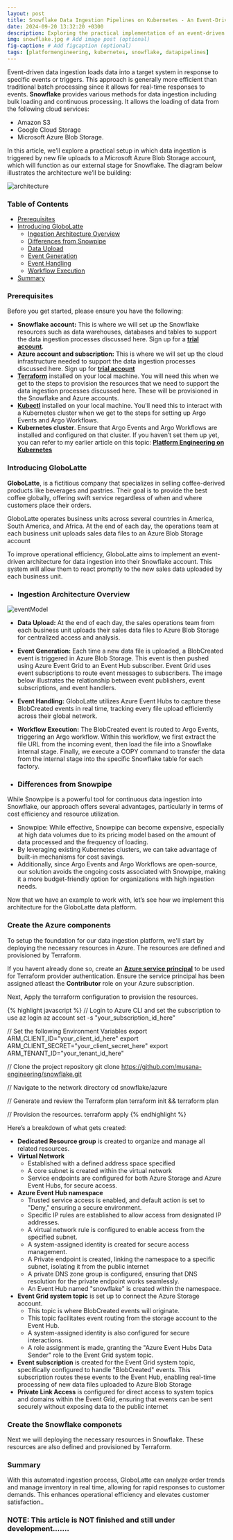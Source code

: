 ```yaml
---
layout: post
title: Snowflake Data Ingestion Pipelines on Kubernetes - An Event-Driven Approach powered by Argo Events and Argo Workflows
date: 2024-09-20 13:32:20 +0300
description: Exploring the practical implementation of an event-driven architecture for seamless data ingestion into Snowflake, utilizing Microsoft Azure External Stages, Event Hubs, Argo Events, and Argo Workflows.
img: snowflake.jpg # Add image post (optional)
fig-caption: # Add figcaption (optional)
tags: [platformengineering, kubernetes, snowflake, datapipelines]
---
```

Event-driven data ingestion loads data into a target system in response to specific events or triggers. This approach is generally more efficient than traditional batch processing since it allows for real-time responses to events. **Snowflake** provides various methods for data ingestion including bulk loading and continuous processing. It allows the loading of data from the following cloud services:

- Amazon S3
- Google Cloud Storage
- Microsoft Azure Blob Storage.

In this article, we’ll explore a practical setup in which data ingestion is triggered by new file uploads to a Microsoft Azure Blob Storage account, which will function as our external stage for Snowflake. The diagram below illustrates the architecture we’ll be building:

![architecture](https://github.com/user-attachments/assets/c37fd0af-aa9a-432c-9add-da76e24cb7a1)

### Table of Contents
- [Prerequisites ](#prerequisites)
- [Introducing GloboLatte ](#introducing-globo-latte)
  - [Ingestion Architecture Overview ](#ingestion-architecture-overview)
  - [Differences from Snowpipe ](#differences-from-snowpipe)
  - [Data Upload](#data-upload)
  - [Event Generation ](#event-generation)
  - [Event Handling ](#event-handling)
  - [Workflow Execution ](#workflow-execution)
- [Summary ](#summary)

### Prerequisites
Before you get started, please ensure you have the following:

- **Snowflake account:** This is where we will set up the Snowflake resources such as data warehouses, databases and tables to support the data ingestion processes discussed here. Sign up for a **[trial account](https://signup.snowflake.com/?utm_source=google&utm_medium=paidsearch&utm_campaign=na-us-en-brand-trial-exact&utm_content=go-eta-evg-ss-free-trial&utm_term=c-g-snowflake%20trial%20account-e&_bt=579123129595&_bk=snowflake%20trial%20account&_bm=e&_bn=g&_bg=136172947348&gclsrc=aw.ds&gad_source=1&gclid=Cj0KCQjw3bm3BhDJARIsAKnHoVWVpbV2-xagFD0LBmC-kxgnMcg0cH1afvWSLIko69Y0DtP6mnHRUCYaAjUREALw_wcB)**.
- **Azure account and subscription:** This is where we will set up the cloud infrastructure needed to support the data ingestion processes discussed here. Sign up for **[trial account](https://azure.microsoft.com/en-gb/pricing/offers/ms-azr-0044p/)**
- **[Terraform](https://developer.hashicorp.com/terraform/tutorials/aws-get-started/install-cli)** installed on your local machine. You will need this when we get to the steps to provision the resources that we need to support the data ingestion processes discussed here. These will be provisioned in the Snowflake and Azure accounts.
- **[Kubectl](https://kubernetes.io/docs/tasks/tools/)** installed on your local machine. You'll need this to interact with a Kubernetes cluster when we get to the steps for setting up Argo Events and Argo Workflows.
- **Kubernetes cluster**. Ensure that Argo Events and Argo Workflows are installed and configured on that cluster. If you haven’t set them up yet, you can refer to my earlier article on this topic: **[Platform Engineering on Kubernetes](https://musana.engineering/platform-engineering-on-k8s-part1/)**

### Introducing GloboLatte
**GloboLatte**, is a fictitious company that specializes in selling coffee-derived products like beverages and pastries. Their goal is to provide the best coffee globally, offering swift service regardless of when and where customers place their orders.

GloboLatte operates business units across several countries in America, South America, and Africa. At the end of each day, the operations team at each business unit uploads sales data files to an Azure Blob Storage account

To improve operational efficiency, GloboLatte aims to implement an event-driven architecture for data ingestion into their Snowflake account. This system will allow them to react promptly to the new sales data uploaded by each business unit.

- ### Ingestion Architecture Overview
![eventModel](https://github.com/user-attachments/assets/765f405d-37f5-405c-83bd-796bae4193cf)
  - **Data Upload:** At the end of each day, the sales operations team from each business unit uploads their sales data files to Azure Blob Storage for centralized access and analysis.
  - **Event Generation:** Each time a new data file is uploaded, a BlobCreated event is triggered in Azure Blob Storage. This event is then pushed using Azure Event Grid to an Event Hub subscriber. Event Grid uses event subscriptions to route event messages to subscribers. The image below illustrates the relationship between event publishers, event subscriptions, and event handlers.
  - **Event Handling:** GloboLatte utilizes Azure Event Hubs to capture these BlobCreated events in real time, tracking every file upload efficiently across their global network.
  - **Workflow Execution:** The BlobCreated event is routed to Argo Events, triggering an Argo workflow. Within this workflow, we first extract the file URL from the incoming event, then load the file into a Snowflake internal stage. Finally, we execute a COPY command to transfer the data from the internal stage into the specific Snowflake table for each factory.

- ### Differences from Snowpipe
While Snowpipe is a powerful tool for continuous data ingestion into Snowflake, our approach offers several advantages, particularly in terms of cost efficiency and resource utilization.
  - Snowpipe: While effective, Snowpipe can become expensive, especially at high data volumes due to its pricing model based on the amount of data processed and the frequency of loading.
  - By leveraging existing Kubernetes clusters, we can take advantage of built-in mechanisms for cost savings. 
  - Additionally, since Argo Events and Argo Workflows are open-source, our solution avoids the ongoing costs associated with Snowpipe, making it a more budget-friendly option for organizations with high ingestion needs.

Now that we have an example to work with, let’s see how we implement this architecture for the GloboLatte data platform.

### Create the Azure components
To setup the foundation for our data ingestion platform, we'll start by deploying the necessary resources in Azure. The resources are defined and provisioned by Terraform. 

If you havent already done so, create an **[Azure service principal](https://learn.microsoft.com/en-us/cli/azure/azure-cli-sp-tutorial-1?tabs=bash)** to be used for Terraform provider authentication. Ensure the service principal has been assigned atleast the **Contributor** role on your Azure subscription.

Next, Apply the terraform configuration to provision the resources.

{% highlight javascript %}
// Login to Azure CLI and set the subscription to use
az login
az account set -s "your_subscription_id_here"

// Set the following Environment Variables
export ARM_CLIENT_ID="your_client_id_here"
export ARM_CLIENT_SECRET="your_client_secret_here"
export ARM_TENANT_ID="your_tenant_id_here"

// Clone the project repository
git clone https://github.com/musana-engineering/snowflake.git

// Navigate to the network directory
cd snowflake/azure

// Generate and review the Terraform plan
terraform init && terraform plan

// Provision the resources.
terraform apply
{% endhighlight %}

Here’s a breakdown of what gets created:
- **Dedicated Resource group** is created to organize and manage all related resources.
- **Virtual Network** 
    - Established with a defined address space specified
    - A core subnet is created within the virtual network
    - Service endpoints are configured for both Azure Storage and Azure Event Hubs, for secure access.
- **Azure Event Hub namespace** 
    - Trusted service access is enabled, and default action is set to "Deny," ensuring a secure environment. 
    - Specific IP rules are established to allow access from designated IP addresses.
    - A virtual network rule is configured to enable access from the specified subnet.
    - A system-assigned identity is created for secure access management.
    - A Private endpoint is created, linking the namespace to a specific subnet, isolating it from the public internet
    - A private DNS zone group is configured, ensuring that DNS resolution for the private endpoint works seamlessly.
    - An Event Hub named "snowflake" is created within the namespace.
- **Event Grid system topic** is set up to connect the Azure Storage account.
    - This topic is where BlobCreated events will originate. 
    - This topic facilitates event routing from the storage account to the Event Hub.
    - A system-assigned identity is also configured for secure interactions.
    - A role assignment is made, granting the "Azure Event Hubs Data Sender" role to the Event Grid system topic.
- **Event subscription** is created for the Event Grid system topic, specifically configured to handle "BlobCreated" events. This subscription routes these events to the Event Hub, enabling real-time processing of new data files uploaded to Azure Blob Storage
- **Private Link Access** is configured for direct access to system topics and domains within the Event Grid, ensuring that events can be sent securely without exposing data to the public internet

### Create the Snowflake componets
Next we will deploying the necessary resources in Snowflake. These resources are also defined and provisioned by Terraform.

### Summary
With this automated ingestion process, GloboLatte can analyze order trends and manage inventory in real time, allowing for rapid responses to customer demands. This enhances operational efficiency and elevates customer satisfaction..

### NOTE: This article is NOT finished and still under development.......